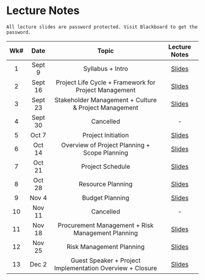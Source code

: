 # Lecture Notes

```{warning}
All lecture slides are password protected. Visit Blackboard to get the password.
```

| Wk# |  Date   |          Topic           |                                                                                                                                                                                      Lecture Notes                                                                                                                                                                                      |
|:---:|:-------:|:--------:|:-----------------------------------------------------------------------------------------------------------------------------------------:|
|  1  | Sept 9 | Syllabus + Intro |[Slides](https://jstrieb.github.io/link-lock/#eyJ2IjoiMC4wLjEiLCJlIjoibElEWmQxeGVZbEUwZHdLK1NKY1FhWXRRb0UzK1Q0SzVMTVJUUUh2Z25VK0lGLzNvNUM2MmM4Vm9iNElCMUdRMnhNOWVVSFpyeTZFblpxNTdScTJGM1hYSUs2OUZtRE5wYmtOaWprSHFLaXdlSUIzWTRCRHdTelFDekNjUEg1Z2ZCQTUzL25rd2hWdFRBTjh4WUFrVnVQUy9CTTA9IiwiaSI6IngyUjgwY1JLUmJieTI1VzAifQ==)|
|  2  | Sept 16 | Project Life Cycle + Framework for Project Management     |   [Slides](https://jstrieb.github.io/link-lock/#eyJ2IjoiMC4wLjEiLCJlIjoiZVFuUnk3REF6QlpyQ2hIVFJmMlBsbDZsaTBWaHd2dDBlM3lKTk1QOXY2S1JXaW4xQkt1ZTZZTWpzUHd1TDU3VXZWVU1pVFhCU3dwM2RxdUk1MEhRb2ZPWUZlcE1iM3NVazd6dkNwZXJnQmpOSkdSNDNRU2FWRWd4WUk4R0lnNWtaVi9DSTVPVEppRHBsYytJY2JGZUlIdUdDaVk9IiwiaCI6IkNoZWNrIGJsYWNrYm9hcmQgZm9yIHBhc3N3b3JkIiwiaSI6InBmakpjYXBpaEd4dWRTODkifQ==)    |
|  3  |  Sept 23 | Stakeholder Management + Culture & Project Management    |   [Slides](https://jstrieb.github.io/link-lock/#eyJ2IjoiMC4wLjEiLCJlIjoiWHA5RmtVTVZWVXNhaHNrZmVpSmNaUjlpWjkwSnVkSWM0SmE4RWpXWlN0VmFPbDBCTDlpVnhjNWxPc3ZqVmR0cXZLaVozTjh4Y2tQSkhGMStNYk84Y0dCK01iYndBUlg1NTN2SjBwOUZtTitZQzhkeHJ6dWc4bWVuL3h2U3l2ZTliWFFrSURnakJWRVV1TkpyNjE1QXdqTHgvZGM9IiwiaSI6InNWeEM2TFBrYXFOWUpXY2UifQ==)    |
|  4  |  Sept 30 | Cancelled                                                |       -         |
|  5  |  Oct 7 | Project Initiation                                         |   [Slides](https://jstrieb.github.io/link-lock/#eyJ2IjoiMC4wLjEiLCJlIjoiMzIrbnYxa2RwTEt6dVZBbGZNMk5pNUZOR0VheXp2V3B6am03MFN4eTM5UmVqT2hDdzFGSHNJWFhyd0M0ci9XR3VxQU9XUjIzYWpTTU0wMVJrblpSejVBOUJaSFFOQ09DTnNlOXBNbFhDd1U2OUZ2YzU2b01PS1BkUDlCMzAzajRQa095S0FHZzNKWnZnaHJVZHJaalpIMWNZZFk9IiwiaSI6IlhTNFgzRjJDeDBCSlVZczYifQ==)    |
|  6  |  Oct 14 | Overview of Project Planning + Scope Planning             |   [Slides](https://jstrieb.github.io/link-lock/#eyJ2IjoiMC4wLjEiLCJlIjoibG13eGFXdG9tRHYxWWl6allKc3QvdVpQVlJ5eTJ1R1JIQ1lOQ0pkMHo5WVBUSlJVWXNLUVhSclhveGU4NGtNQUVMRmc3bkxQMWJSV1ZDNlhoaWgyOXFQeTZ5TlFHNTJjL0k5NWdPQzlDRkNUdi9pN0QyMDNESmJ1TitvdEhySnFKUkhFQlQvd2ZSaWF6U0FlN3hJRmU2MUtZVDg9IiwiaSI6InA5Tzk5dXduMUVjcEpaMkwifQ==)    |
|  7  |  Oct 21 | Project Schedule                                          |   [Slides](https://jstrieb.github.io/link-lock/#eyJ2IjoiMC4wLjEiLCJlIjoiR0h1akRFb0xWUzlkZ2JFL3ZzMmVncEhpMUlhb2xnZFArRVNoZlhFbkFxQi84ODRZNGFWRkE2NkhHZlVhRHBFVWhobEUwVFhYbWUxQ3dyU0tkNks3eFJWNUZtWDZ5MWVpNy9RaFA4eWNKWUdhQnUzSk9MOFVrYUpiK1pMUWlodnNDU3d5eXJlOFpueHl6aHVHazVUelRiWWJVdlk9IiwiaSI6IjdDMHFhUktXMHcxTzVvbVYifQ==)    |
|  8  |  Oct 28 | Resource Planning                                |   [Slides](https://jstrieb.github.io/link-lock/#eyJ2IjoiMC4wLjEiLCJlIjoiaHNSNkZYdHRXK2haWHZ5Z1ZWd1lQYTVNOFVISDRha2RSaHFuTlRoMXRJOHcxU1E2UUR4cmFFWjhmZmdaaVdYdjM2ajdBU3lUR3B2R3V2RlZMSzJzeEt6dCtERXV4eFN0WlhNT1h3djQ1UklTT1hwUTRjUUU3WFlmSzdhMEZKZmI5QWNVSnBGOFdrNFovRm1BMjZLMmRNWTl6eHM9IiwiaSI6IlB6STV0dUw1TkZpazNCODQifQ==)    |
|  9  |  Nov 4 | Budget Planning                   |   [Slides](https://jstrieb.github.io/link-lock/#eyJ2IjoiMC4wLjEiLCJlIjoidVkrOExFOEtESmxiaWlLVVJkcHV3aC93VUt1RytkdWhYcUJOaVpDMUk4Tk9mcVBRUXk1Sk11YVhvKytLV0lyL2wwcERCK29wc3pIZFY3eVFEUlpxc0tocERsL1V1TGVyOGN3UUhzYWhsS3pEM1prdjNnOTN6TlhsYzNoNjV5TVFsTDZWN1JFQjJYT1FRdzA3YmRpTTlxUlRsRWM9IiwiaSI6IkVyQWpqblF5MUtvaGFhUDQifQ==)    |
|  10  |  Nov 11 | Cancelled                                                |       -         |
|  11  |  Nov 18 | Procurement Management + Risk Management Planning                                 |   [Slides](https://jstrieb.github.io/link-lock/#eyJ2IjoiMC4wLjEiLCJlIjoiWTRSdTZnZ3ZVdHBsQVF4ZTF2NWd0MDdJTnluYWV4MWZabVVrdW1veU9SNFFLRk5LVnZMemQ1Y3RmOWZRdmRhQlJzbjJXSXVTNHFZMXNLRkFYUVJ0NDlPNGQ1U051MnUzNGxEZGtJVzQ2RlVVSWQxcGZkL1BHRW5zYUNLRkJGamV0U3plQzlKeUh5RXVlQnZCVzlvL1AvMjk5bjQ9IiwiaSI6InExN2Y3a0NzejRaSzNQWFcifQ==)    |
|  12  |  Nov 25 |         Risk Management Planning                 |   [Slides](https://jstrieb.github.io/link-lock/#eyJ2IjoiMC4wLjEiLCJlIjoiRGV2VTMzYjhyYW1xa0dvYkVJOXJXekovZldOUEJoUHJ1OEZrOWhvclRCc3ZCRWFERnNFbmpRZ2RNL3RHN2Job2gzczNLQk45QnYwQTZ1SnFHbFlZMFJqVFpGdm4xUFpLUmY2c3ZmQ0llN3YrWjNxYW0zNllsS3E3TWd1TUJDUUVod0FISEVjTVVXQlpsVjhObTZwd3M4cUd3Smc9IiwiaSI6Im53dHZ3bm9jWVkxcW10eTEifQ==)    |
|  13  |  Dec 2 | Guest Speaker + Project Implementation Overview + Closure                                        |   [Slides](https://jstrieb.github.io/link-lock/#eyJ2IjoiMC4wLjEiLCJlIjoiU203SFF6Z3Q0bXoyUnBSMG5MVGJjaEh3a2xMb1N2c3VxNEN2bUN0YnR0elBlU3BvMTBIWHJ5VG00RTN1SWhjUzV5Q1dxbWowZjFvcUViWVA4Qjd6MUZIcFB4M2lFYzJldFJtQnZkMFY4M1c4ZHdaODZ6bS91c2hJWUgrUGUydVR6blJIUzBzem9TWXM0ODNCMnExck9LNUpIQXc9IiwiaSI6IlhCQmJXN1R4d3JjT21KOFIifQ==)    |
